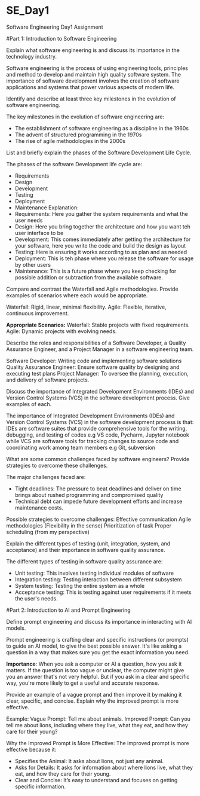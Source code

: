 # SE_Day1
Software Engineering Day1 Assignment

#Part 1: Introduction to Software Engineering

Explain what software engineering is and discuss its importance in the technology industry.

Software engineering is the process of using engineering tools, principles and method to develop and maintain high quality software system. 
The importance of software development involves the creation of software applications and systems that power various aspects of modern life.

Identify and describe at least three key milestones in the evolution of software engineering.

The key milestones in the evolution of software engineering are:
- The establishment of software engineering as a discipline in the 1960s
- The advent of structured programming in the 1970s
- The rise of agile methodologies in the 2000s

List and briefly explain the phases of the Software Development Life Cycle.

The phases of the software Development life cycle are:
- Requirements 
- Design
- Development
- Testing
- Deployment
- Maintenance
Explanation:
- Requirements: Here you gather the system requirements and what the user needs
- Design: Here you bring together the architecture and how you want teh user interface to be
- Development: This comes immediately after getting the architecture for your software, here you write the code and build the design as layout
- Testing: Here is ensuring it works according to as plan and as needed
- Deployment: This is teh phase where you release the software for usage by other users
- Maintenance: This is a future phase where you keep checking for possible addition or subtraction from the available software.

Compare and contrast the Waterfall and Agile methodologies. Provide examples of scenarios where each would be appropriate.

Waterfall: Rigid, linear, minimal flexibility.
Agile: Flexible, iterative, continuous improvement.

**Appropriate Scenarios:**
Waterfall: Stable projects with fixed requirements.
Agile: Dynamic projects with evolving needs.

Describe the roles and responsibilities of a Software Developer, a Quality Assurance Engineer, and a Project Manager in a software engineering team.

Software Developer: Writing code and implementing software solutions
Quality Assurance Engineer: Ensure software quality by designing and executing test plans
Project Manager: To oversee the planning, execution, and delivery of software projects.

Discuss the importance of Integrated Development Environments (IDEs) and Version Control Systems (VCS) in the software development process. Give examples of each.

The importance of Integrated Development Environments (IDEs) and Version Control Systems (VCS) in the software development process is that:
IDEs are software suites that provide comprehensive tools for the writing, debugging, and testing of codes e.g VS code, Pycharm, Jupyter notebook
while
VCS are software tools for tracking changes to source code and coordinating work among team members e.g Git, subversion

What are some common challenges faced by software engineers? Provide strategies to overcome these challenges.

The major challenges faced are:
- Tight deadlines: The pressure to beat deadlines and deliver on time brings about rushed programming and compromised quality
- Technical debt can impede future development efforts and increase maintenance costs.

Possible strategies to overcome challenges:
Effective communication
Agile methodologies (Flexibility in the sense)
Prioritization of task
Proper scheduling (from my perspective)


Explain the different types of testing (unit, integration, system, and acceptance) and their importance in software quality assurance.

The different types of testing in software quality assurance are:
- Unit testing: This involves testing individual modules of software
- Integration testing: Testing interaction between different subsystem
- System testing: Testing the entire system as a whole
- Acceptance testing: This is testing against user requirements if it meets the user's needs.

#Part 2: Introduction to AI and Prompt Engineering


Define prompt engineering and discuss its importance in interacting with AI models.

Prompt engineering is crafting clear and specific instructions (or prompts) to guide an AI model, to give the best possible answer. It's like asking a question in a way that makes sure you get the exact information you need.

**Importance**: 
When you ask a computer or AI a question, how you ask it matters. If the question is too vague or unclear, the computer might give you an answer that's not very helpful. But if you ask in a clear and specific way, you're more likely to get a useful and accurate response.


Provide an example of a vague prompt and then improve it by making it clear, specific, and concise. Explain why the improved prompt is more effective.

Example:
Vague Prompt: Tell me about animals.
Improved Prompt: Can you tell me about lions, including where they live, what they eat, and how they care for their young?

Why the Improved Prompt is More Effective: The improved prompt is more effective because it:
- Specifies the Animal: It asks about lions, not just any animal.
- Asks for Details: It asks for information about where lions live, what they eat, and how they care for their young.
- Clear and Concise: It’s easy to understand and focuses on getting specific information.
